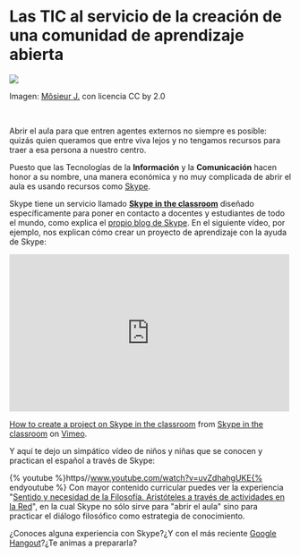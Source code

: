 
# Las TIC al servicio de la creación de una comunidad de aprendizaje abierta

![](https://raw.githubusercontent.com/catedu/abp/master/img/706f727461cc8174696c6573.jpg)

Imagen: [Môsieur J.](http://www.flickr.com/photos/jblndl/2456767724/in/faves-turningturning/) con licencia CC by 2.0

 

Abrir el aula para que entren agentes externos no siempre es posible: quizás quien queramos que entre viva lejos y no tengamos recursos para traer a esa persona a nuestro centro.

Puesto que las Tecnologías de la **Información** y la **Comunicación** hacen honor a su nombre, una manera económica y no muy complicada de abrir el aula es usando recursos como [Skype](http://www.skype.com/intl/es/home/).

Skype tiene un servicio llamado [**Skype in the classroom**](https://education.skype.com/) diseñado específicamente para poner en contacto a docentes y estudiantes de todo el mundo, como explica el [propio blog de Skype](http://blogs.skype.com/). En el siguiente vídeo, por ejemplo, nos explican cómo crear un proyecto de aprendizaje con la ayuda de Skype:

<iframe width="500" height="281" src="http://player.vimeo.com/video/21645106" frameborder="0"></iframe>

[How to create a project on Skype in the classroom](http://vimeo.com/21645106) from [Skype in the classroom](http://vimeo.com/skypeintheclassroom) on [Vimeo](http://vimeo.com).

Y aquí te dejo un simpático vídeo de niños y niñas que se conocen y practican el español a través de Skype:

{% youtube %}https//www.youtube.com/watch?v=uvZdhahgUKE{% endyoutube %}
Con mayor contenido curricular puedes ver la experiencia "[Sentido y necesidad de la Filosofía. Aristóteles a través de actividades en la Red](http://teleformacion.carm.es/moodle/mod/resource/view.php?id=65592)", en la cual Skype no sólo sirve para "abrir el aula" sino para practicar el diálogo filosófico como estrategia de conocimiento.

¿Conoces alguna experiencia con Skype?¿Y con el más reciente [Google Hangout](http://www.educacontic.es/blog/hangouts-para-desamurallar-el-aula)?¿Te animas a prepararla?


